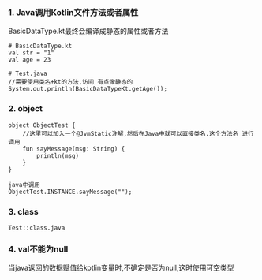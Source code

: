
### 1. Java调用Kotlin文件方法或者属性

BasicDataType.kt最终会编译成静态的属性或者方法

```
# BasicDataType.kt
val str = "1"
val age = 23

# Test.java
//需要使用类名+kt的方法,访问 有点像静态的
System.out.println(BasicDataTypeKt.getAge());
```

### 2. object

```
object ObjectTest {
    //这里可以加入一个@JvmStatic注解,然后在Java中就可以直接类名.这个方法名 进行调用
    fun sayMessage(msg: String) {
        println(msg)
    }
}

java中调用
ObjectTest.INSTANCE.sayMessage("");

```

### 3. class

```
Test::class.java
```

### 4. val不能为null

当java返回的数据赋值给kotlin变量时,不确定是否为null,这时使用可空类型